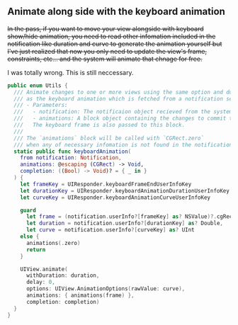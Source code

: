 ## Animate along side with the keyboard animation

~~In the pass, if you want to move your view alongside with keyboard show/hide animation, 
you need to read other infomation included in the notification like duration and curve 
to generate the animation yourself but I've just realized that now you only need to update
the view's frame, constraints, etc... and the system will animate that chnage for free.~~

I was totally wrong. This is still neccessary.

```Swift
public enum Utils {
  /// Animate changes to one or more views using the same option and duraion
  /// as the keyboard animation which is fetched from a notification sent by the system.
  /// - Parameters:
  ///   - notification: The notificaion object recieved from the system.
  ///   - animations: A block object containing the changes to commit to the views.
  ///   The keyboard frame is also passed to this block.
  ///
  /// The `animations` block will be called with `CGRect.zero`
  /// when any of necessary infomation is not found in the notification.
  static public func keyboardAnimation(
    from notification: Notification,
    animations: @escaping (CGRect) -> Void,
    completion: ((Bool) -> Void)? = { _ in }
  ) {
    let frameKey = UIResponder.keyboardFrameEndUserInfoKey
    let durationKey = UIResponder.keyboardAnimationDurationUserInfoKey
    let curveKey = UIResponder.keyboardAnimationCurveUserInfoKey

    guard
      let frame = (notification.userInfo?[frameKey] as? NSValue)?.cgRectValue,
      let duration = notification.userInfo?[durationKey] as? Double,
      let curve = notification.userInfo?[curveKey] as? UInt
    else {
      animations(.zero)
      return
    }

    UIView.animate(
      withDuration: duration,
      delay: 0,
      options: UIView.AnimationOptions(rawValue: curve),
      animations: { animations(frame) },
      completion: completion)
  }
}
```
